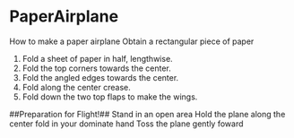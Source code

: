 # PaperAirplane
How to make a paper airplane
Obtain a rectangular piece of paper
1. Fold a sheet of paper in half, lengthwise.
2. Fold the top corners towards the center.
3. Fold the angled edges towards the center.
4. Fold along the center crease.
5. Fold down the two top flaps to make the wings.

##Preparation for Flight!##
Stand in an open area
Hold the plane along the center fold in your dominate hand
Toss the plane gently foward
